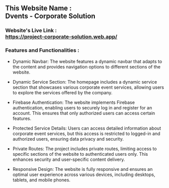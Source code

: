 ## This Website Name :<br> Dvents - Corporate Solution
### Website's Live Link : <br> https://project-corporate-solution.web.app/



### Features and Functionalities :

- Dynamic Navbar: The website features a dynamic navbar that adapts to the content and provides navigation options to different sections of the website.

- Dynamic Service Section: The homepage includes a dynamic service section that showcases various corporate event services, allowing users to explore the services offered by the company.

- Firebase Authentication: The website implements Firebase authentication, enabling users to securely log in and register for an account. This ensures that only authorized users can access certain features.

- Protected Service Details: Users can access detailed information about corporate event services, but this access is restricted to logged-in and authorized users, ensuring data privacy and security.

- Private Routes: The project includes private routes, limiting access to specific sections of the website to authenticated users only. This enhances security and user-specific content delivery.

- Responsive Design: The website is fully responsive and ensures an optimal user experience across various devices, including desktops, tablets, and mobile phones.
